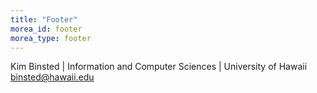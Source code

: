 ```yaml
---
title: "Footer"
morea_id: footer
morea_type: footer
---
```


Kim Binsted | Information and Computer Sciences | University of Hawaii <br>
binsted@hawaii.edu<br>


